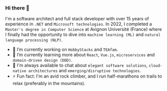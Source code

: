 ### Hi there 👋

I'm a software architect and full stack developer with over 15 years of experience in `.NET` and `Microsoft technologies`. In 2022, I completed a `Master's degree in Computer Science` at Avignon Université (France) where I finally had the opportunity to dive into `machine learning (ML)` and `natural language processing (NLP)`.

- 🔭 I’m currently working on `HobbyStacks` and `TEAfam`.
- 🌱 I’m currently learning more about `React`, `Vue.js`, `microservices` and `domain-driven design (DDD)`.
- 💬 I'm always available to chat about `elegant software solutions`, `cloud-native architectures` and `emerging/disruptive technologies`.
- ⚡ Fun fact: I'm an avid rock climber, and I run half-marathons on trails to relax (preferably in the mountains).

<!--
**PhiltasticGuy/philtasticguy** is a ✨ _special_ ✨ repository because its `README.md` (this file) appears on your GitHub profile.

Here are some ideas to get you started:

- 🔭 I’m currently working on ...
- 🌱 I’m currently learning ...
- 👯 I’m looking to collaborate on ...
- 🤔 I’m looking for help with ...
- 💬 Ask me about ...
- 📫 How to reach me: ...
- 😄 Pronouns: ...
- ⚡ Fun fact: ...
-->
